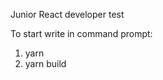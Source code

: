 Junior React developer test   
   
   To start write in command prompt:  
   1. yarn
   2. yarn build

